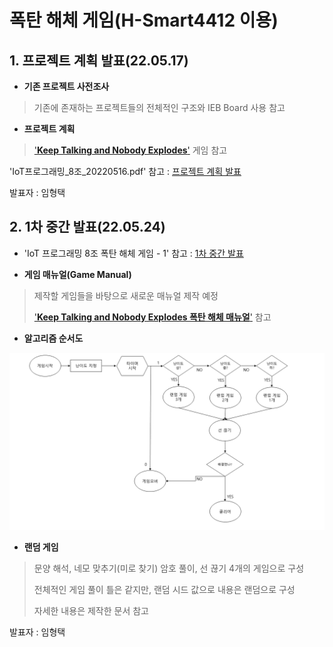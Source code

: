 
# **폭탄 해체 게임(H-Smart4412 이용)**


## **1. 프로젝트 계획 발표(22.05.17)**

 - **기존 프로젝트 사전조사**
>기존에 존재하는 프로젝트들의 전체적인 구조와 IEB Board 사용 참고

 - **프로젝트 계획**
>['**Keep Talking and Nobody Explodes**'](http://www.keeptalkinggame.com/) 게임 참고


'IoT프로그래밍_8조_20220516.pdf' 참고 : [프로젝트 계획 발표](https://github.com/hyoungteak/IoT_HSmart4412/blob/main/IoT%ED%94%84%EB%A1%9C%EA%B7%B8%EB%9E%98%EB%B0%8D_8%EC%A1%B0_20220516.pdf)

발표자 : 임형택



## **2. 1차 중간 발표(22.05.24)**

 - 'IoT 프로그래밍 8조 폭탄 해체 게임 - 1' 참고 : [1차 중간 발표](https://docs.google.com/document/d/18wyuJe8805JIE2ftS6ue8w0owCxuHiCCFlvMyepP3zM/edit?usp=sharing)

 - **게임 매뉴얼(Game Manual)**
>제작할 게임들을 바탕으로 새로운 매뉴얼 제작 예정
>
>['**Keep Talking and Nobody Explodes 폭탄 해체 매뉴얼**'](https://www.bombmanual.com/ko/) 참고

 - **알고리즘 순서도**

![img_01](/Images/01.png)

 - **랜덤 게임**
>문양 해석, 네모 맞추기(미로 찾기) 암호 풀이, 선 끊기 4개의 게임으로 구성
>
>전체적인 게임 풀이 틀은 같지만, 랜덤 시드 값으로 내용은 랜덤으로 구성
>
>자세한 내용은 제작한 문서 참고

발표자 : 임형택
